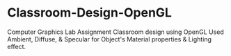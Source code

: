 # Classroom-Design-OpenGL
Computer Graphics Lab Assignment
Classroom design using OpenGL
Used Ambient, Diffuse, & Specular for Object's Material properties & Lighting effect.
